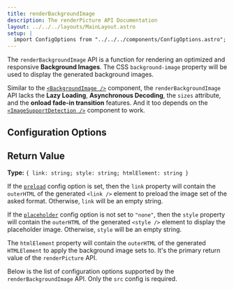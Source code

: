 ```yaml
---
title: renderBackgroundImage
description: The renderPicture API Documentation
layout: ../../../layouts/MainLayout.astro
setup: |
  import ConfigOptions from "../../../components/ConfigOptions.astro";
---
```


The `renderBackgroundImage` API is a function for rendering an optimized and responsive **Background Images**. The CSS `background-image` property will be used to display the generated background images.

Similar to the [`<BackgroundImage />`](/en/components/BackgroundImage) component, the `renderBackgroundImage` API lacks the **Lazy Loading**, **Asynchronous Decoding**, the `sizes` attribute, and the **onload fade-in transition** features. And it too depends on the [`<ImageSupportDetection />`](/en/components-and-apis#imagesupportdetection) component to work.

## Configuration Options

## Return Value

**Type:** `{ link: string; style: string; htmlElement: string }`

If the [`preload`](#preload) config option is set, then the `link` property will contain the `outerHTML` of the generated `<link />` element to preload the image set of the asked format. Otherwise, `link` will be an empty string.

If the [`placeholder`](#placeholder) config option is not set to `"none"`, then the `style` property will contain the `outerHTML` of the generated `<style />` element to display the placeholder image. Otherwise, `style` will be an empty string.

The `htmlElement` property will contain the `outerHTML` of the generated `HTMLElement` to apply the background image sets to. It's the primary return value of the `renderPicture` API.

Below is the list of configuration options supported by the `renderBackgroundImage` API. Only the `src` config is required.

<ConfigOptions api="renderBackgroundImage" />
